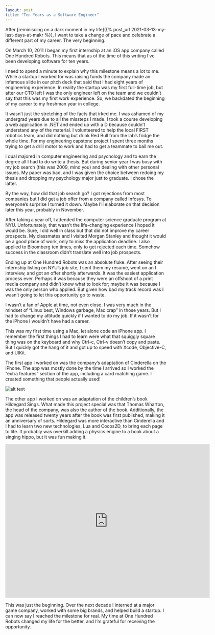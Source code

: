 ```yaml
---
layout: post
title: "Ten Years as a Software Engineer"
---
```


After [reminiscing on a dark moment in my life]({% post_url 2021-03-13-my-last-days-at-makr %}), I want to take a change of pace and celebrate a different part of my career. The very beginning.

On March 10, 2011 I began my first internship at an iOS app company called One Hundred Robots. This means that as of the time of this writing I’ve been developing software for ten years.

I need to spend a minute to explain why this milestone means a lot to me. While a startup I worked for was raising funds the company made an infamous slide in our pitch deck that said that I had eight years of engineering experience. In reality the startup was my first full-time job, but after our CTO left I was the only engineer left on the team and we couldn’t say that this was my first work experience. So, we backdated the beginning of my career to my freshman year in college.

It wasn’t just the stretching of the facts that irked me. I was ashamed of my undergrad years due to all the missteps I made. I took a course developing a web application in .NET and ended up with a D because couldn’t understand any of the material. I volunteered to help the local FIRST robotics team, and did nothing but drink Red Bull from the lab’s fridge the whole time. For my engineering capstone project I spent three months trying to get a drill motor to work and had to get a teammate to bail me out.

I dual majored in computer engineering and psychology and to earn the degree all I had to do write a thesis. But during senior year I was busy with my job search (this was 2009, mind you) and dealing with other personal issues. My paper was bad, and I was given the choice between redoing my thesis and dropping my psychology major just to graduate. I chose the latter.

By the way, how did that job search go? I got rejections from most companies but I did get a job offer from a company called Infosys. To everyone’s surprise I turned it down. Maybe I’ll elaborate on that decision later this year, probably in November.

After taking a year off, I attended the computer science graduate program at NYU. Unfortunately, that wasn’t the life-changing experience I hoped it would be. Sure, I did well in class but that did not improve my career prospects. My classmates and I visited Morgan Stanley and thought it would be a good place of work, only to miss the application deadline. I also applied to Bloomberg ten times, only to get rejected each time. Somehow success in the classroom didn’t translate well into job prospects.

Ending up at One Hundred Robots was an absolute fluke. After seeing their internship listing on NYU’s job site, I sent them my resume, went on an I interview, and got an offer shortly afterwards. It was the easiest application process ever. Perhaps it was because they were an offshoot of a print media company and didn’t know what to look for; maybe it was because I was the only person who applied. But given how bad my track record was I wasn’t going to let this opportunity go to waste.

I wasn’t a fan of Apple at time, not even close. I was very much in the mindset of “Linux best, Windows garbage, Mac crap” in those years. But I had to change my attitude quickly if I wanted to do my job. If it wasn’t for the iPhone I wouldn’t have had a career.

This was my first time using a Mac, let alone code an iPhone app. I remember the first things I had to learn were what that squiggly square thing was on the keyboard and why Ctrl-c, Ctrl-v doesn’t copy and paste. But I quickly got the hang of it and got up to speed with Xcode, Objective-C, and UIKit.

The first app I worked on was the company’s adaptation of Cinderella on the iPhone. The app was mostly done by the time I arrived so I worked the “extra features” section of the app, including a card matching game. I created something that people actually used!

![alt text](https://cdn-blog.dandelarosa.net/2021/post_50/1.png "Cinderella memory game")

The other app I worked on was an adaptation of the children’s book Hildegard Sings. What made this project special was that Thomas Wharton, the head of the company, was also the author of the book. Additionally, the app was released twenty years after the book was first published, making it an anniversary of sorts. Hildegard was more interactive than Cinderella and I had to learn two new technologies, Lua and Cocos2D, to bring each page to life. It probably was overkill adding a physics engine to a book about a singing hippo, but it was fun making it.

<iframe src="https://player.vimeo.com/video/25420923" width="640" height="480" frameborder="0" allow="autoplay; fullscreen; picture-in-picture" allowfullscreen></iframe>

This was just the beginning. Over the next decade I interned at a major game company, worked with some big brands, and helped build a startup. I can now say I reached the milestone for real. My time at One Hundred Robots changed my life for the better, and I’m grateful for receiving the opportunity.
